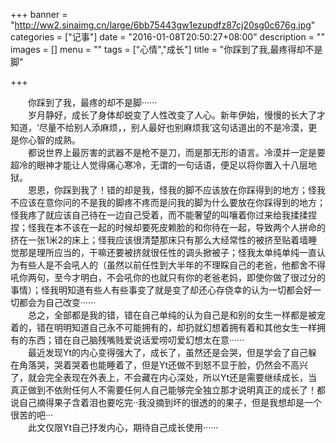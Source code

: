 +++
banner = "http://ww2.sinaimg.cn/large/6bb75443gw1ezupdfz87cj20sg0c676g.jpg"
categories = ["记事"]
date = "2016-01-08T20:50:27+08:00"
description = ""
images = []
menu = ""
tags = ["心情","成长"]
title = "你踩到了我,最疼得却不是脚"

+++

<!--more-->
&emsp;&emsp;你踩到了我，最疼的却不是脚······    
&emsp;&emsp;岁月静好，成长了身体却蜕变了人性改变了人心。新年伊始，慢慢的长大了才知道，‘尽量不给别人添麻烦，，别人最好也别麻烦我’这句话道出的不是冷漠，更是你心智的成熟。    
&emsp;&emsp;都说世界上最厉害的武器不是枪不是刀，而是那无形的语言。冷漠并一定是要超冷的眼神才能让人觉得痛心寒冷，无谓的一句话语，便足以将你置入十八层地狱。    
&emsp;&emsp;恩恩，你踩到我了！错的却是我，怪我的脚不应该放在你踩得到的地方；怪我不应该在意你问的不是我的脚疼不疼而是问我的脚为什么要放在你踩得到的地方；怪我疼了就应该自己待在一边自己受着，而不能奢望的叫嚷着你过来给我揉揉捏捏；怪我在本不该在一起的时候却要死皮赖脸的和你待在一起，导致两个人拼命的挤在一张1米2的床上；怪我应该很清楚那床只有那么大经常性的被挤至贴着墙睡觉那是理所应当的，干嘛还要被挤就很任性的调头掀被子；怪我太单纯单纯一直认为有些人是不会吼人的（虽然以前任性到大半年的不理睬自己的老爸，他都舍不得吼你两句，至今才明白，不会吼你的也就只有你的老爸老妈，即使你做了很过分的事情）；怪我明知道有些人有些事变了就是变了却还心存侥幸的认为一切都会好一切都会为自己改变······    
&emsp;&emsp;总之，全部都是我的错，错在自己单纯的认为自己是和别的女生一样都是被宠着的，错在明明知道自己永不可能拥有的，却扔就幻想着拥有着和其他女生一样拥有的东西；错在自己脑残嘴贱爱说话爱唠叨爱幻想太在意······    
&emsp;&emsp;最近发现Yt的内心变得强大了，成长了，虽然还是会哭，但是学会了自己躲在角落哭，哭着哭着也能睡着了，但是Yt还做不到怒不显于脸，仍然会不高兴了，就会完全表现在外表上，不会藏在内心深处，所以Yt还是需要继续成长，当真正做到不依附任何人不需要任何人自己能够完全独立那才说明真正的成长了！都说自己摘得果子含着泪也要吃完··我没摘到坏的很透的的果子，但是我想却是一个很苦的吧···    
&emsp;&emsp;此文仅限Yt自己抒发内心，期待自己成长使用······
